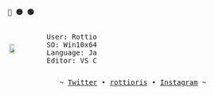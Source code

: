 <p align="left"><b><samp>🔴 🟡 🟢</samp></b></p>

<div style="display: flex; align-items: center;">
  <!-- Imagen de perfil -->
  <img src="https://avatars.githubusercontent.com/u/185826827?v=4" width="15%" align="right" />
  
  <!-- Texto en formato terminal -->
  <div style="width: 100px;">
    <pre>
User: Rottioris
SO: Win10x64
Language: Java
Editor: VS Code</pre>
  </div>
</div>

<p align="center">
  <samp> 
     ~
     <a href="https://x.com/rottioris" target="_blank">Twitter</a> &#8226;
     <a href="https://rottioris.site/" target="_blank">rottioris</a> &#8226;
     <a href="https://www.instagram.com/rottioris/" target="_blank">Instagram</a>
     ~
  </samp>
</p>

   
